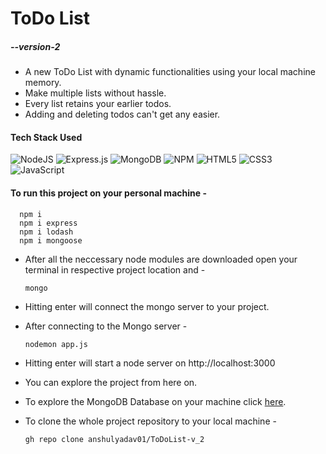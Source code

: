 # ToDo List
##### --version-2

- A new ToDo List with dynamic functionalities using your local machine memory.
- Make multiple lists without hassle.
- Every list retains your earlier todos.
- Adding and deleting todos can't get any easier.

#### Tech Stack Used
![NodeJS](https://img.shields.io/badge/node.js-6DA55F?style=for-the-badge&logo=node.js&logoColor=white) ![Express.js](https://img.shields.io/badge/express.js-%23404d59.svg?style=for-the-badge&logo=express&logoColor=%2361DAFB) ![MongoDB](https://img.shields.io/badge/MongoDB-%234ea94b.svg?style=for-the-badge&logo=mongodb&logoColor=white) ![NPM](https://img.shields.io/badge/NPM-%23000000.svg?style=for-the-badge&logo=npm&logoColor=white) ![HTML5](https://img.shields.io/badge/html5-%23E34F26.svg?style=for-the-badge&logo=html5&logoColor=white) ![CSS3](https://img.shields.io/badge/css3-%231572B6.svg?style=for-the-badge&logo=css3&logoColor=white) ![JavaScript](https://img.shields.io/badge/javascript-%23323330.svg?style=for-the-badge&logo=javascript&logoColor=%23F7DF1E)

#### To run this project on your personal machine -
      npm i
      npm i express 
      npm i lodash 
      npm i mongoose

- After all the neccessary node modules are downloaded open your terminal in respective project location and - 
     ```
     mongo
     ```
- Hitting enter will connect the mongo server to your project.
- After connecting to the Mongo server - 
     ```
     nodemon app.js
     ```
- Hitting enter will start a node server on http://localhost:3000
- You can explore the project from here on.
- To explore the MongoDB Database on your machine click [here](https://www.mongodb.com/docs/).

- To clone the whole project repository to your local machine -
     ```
     gh repo clone anshulyadav01/ToDoList-v_2
     ```
